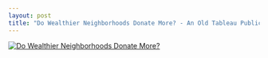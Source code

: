 ```yaml
---
layout: post
title: "Do Wealthier Neighborhoods Donate More? - An Old Tableau Public Visualization"
---
```


<script type='text/javascript' src='https://public.tableausoftware.com/javascripts/api/viz_v1.js'></script><div class='tableauPlaceholder' style='width: 1700px; height: 734px;'><noscript><a href='#'><img alt='Do Wealthier Neighborhoods Donate More? ' src='https:&#47;&#47;public.tableau.com&#47;static&#47;images&#47;In&#47;IncomeandDonationinAustralia&#47;DoWealthierNeighborhoodsDonateMore&#47;1_rss.png' style='border: none' /></a></noscript><object class='tableauViz' width='1700' height='734' style='display:none;'><param name='host_url' value='https%3A%2F%2Fpublic.tableausoftware.com%2F' /> <param name='site_root' value='' /><param name='name' value='IncomeandDonationinAustralia&#47;DoWealthierNeighborhoodsDonateMore' /><param name='tabs' value='no' /><param name='toolbar' value='yes' /><param name='static_image' value='https:&#47;&#47;public.tableau.com&#47;static&#47;images&#47;In&#47;IncomeandDonationinAustralia&#47;DoWealthierNeighborhoodsDonateMore&#47;1.png' /> <param name='animate_transition' value='yes' /><param name='display_static_image' value='yes' /><param name='display_spinner' value='yes' /><param name='display_overlay' value='yes' /><param name='display_count' value='yes' /><param name='showVizHome' value='no' /></object></div>
